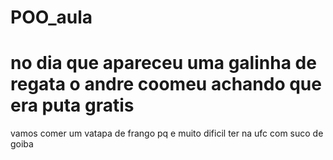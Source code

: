 # POO_aula

# no dia que apareceu uma galinha de regata o andre coomeu achando que era puta gratis
vamos comer um vatapa de frango pq e muito dificil ter na ufc com suco de goiba
